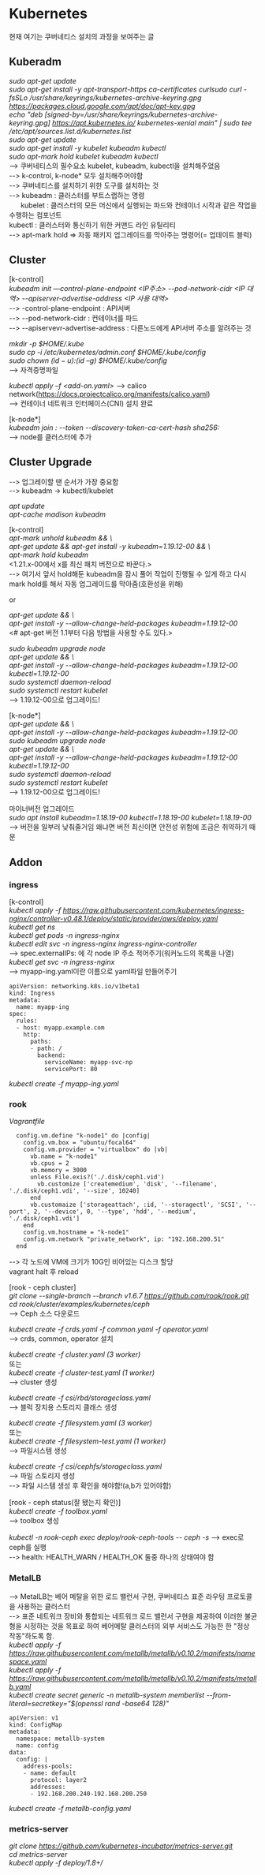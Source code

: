 # Kubernetes 
현재 여기는 쿠버네티스 설치의 과정을 보여주는 글

## Kuberadm

*sudo apt-get update  
sudo apt-get install -y apt-transport-https ca-certificates curlsudo curl -fsSLo /usr/share/keyrings/kubernetes-archive-keyring.gpg https://packages.cloud.google.com/apt/doc/apt-key.gpg  
echo "deb [signed-by=/usr/share/keyrings/kubernetes-archive-keyring.gpg] https://apt.kubernetes.io/ kubernetes-xenial main" | sudo tee /etc/apt/sources.list.d/kubernetes.list  
sudo apt-get update  
sudo apt-get install -y kubelet kubeadm kubectl  
sudo apt-mark hold kubelet kubeadm kubectl*  
--> 쿠버네티스의 필수요소 kubelet, kubeadm, kubectl을 설치해주었음   
--> k-control, k-node* 모두 설치해주어야함    
--> 쿠버네티스를 설치하기 위한 도구를 설치하는 것  
--> kubeadm : 클러스터를 부트스랩하는 명령  
&nbsp;&nbsp;&nbsp;&nbsp;&nbsp;&nbsp;kubelet : 클러스터의 모든 머신에서 실행되는 파드와 컨테이너 시작과 같은 작업을 수행하는 컴포넌트  
    kubectl : 클러스터와 통신하기 위한 커맨드 라인 유틸리티  
--> apt-mark hold => 자동 패키지 업그레이드를 막아주는 명령어(= 업데이트 블럭)  



## Cluster

[k-control]  
*kubeadm init —control-plane-endpoint <IP주소> --pod-network-cidr <IP 대역> --apiserver-advertise-address <IP 사용 대역>*  
--> -control-plane-endpoint : API서버  
--> --pod-network-cidr : 컨테이너를 파드  
--> --apiservevr-advertise-address : 다른노드에게 API서버 주소를 알려주는 것  

*mkdir -p $HOME/.kube  
sudo cp -i /etc/kubernetes/admin.conf $HOME/.kube/config  
sudo chown $(id -u):$(id –g) $HOME/.kube/config*  
--> 자격증명파일  

*kubectl apply –f <add-on.yaml>* --> calico network(https://docs.projectcalico.org/manifests/calico.yaml)  
--> 컨테이너 네트워크 인터페이스(CNI) 설치 완료  


[k-node*]  
*kubeadm join <control-plane-host>:<control-plane-port> --token <token> --discovery-token-ca-cert-hash sha256:<hash>*   
 --> node를 클러스터에 추가   

## Cluster Upgrade  
--> 업그레이할 땐 순서가 가장 중요함  
--> kubeadm -> kubectl/kubelet  
  
*apt update*  
*apt-cache madison kubeadm*  
  
[k-control]  
*apt-mark unhold kubeadm && \  
apt-get update && apt-get install -y kubeadm=1.19.12-00 && \  
apt-mark hold kubeadm*  
<1.21.x-00에서 x를 최신 패치 버전으로 바꾼다.>  
--> 여기서 앞서 hold해둔 kubeadm을 잠시 풀어 작업이 진행될 수 있게 하고 다시 mark hold를 해서 자동 업그레이드를 막아줌(호환성을 위해)  
  
or  
    
*apt-get update && \  
apt-get install -y --allow-change-held-packages kubeadm=1.19.12-00*  
<# apt-get 버전 1.1부터 다음 방법을 사용할 수도 있다.>  
  
*sudo kubeadm upgrade node  
apt-get update && \  
apt-get install -y --allow-change-held-packages kubeadm=1.19.12-00 kubectl=1.19.12-00  
sudo systemctl daemon-reload   
sudo systemctl restart kubelet*  
--> 1.19.12-00으로 업그레이드!  
  
[k-node*]  
*apt-get update && \  
apt-get install -y --allow-change-held-packages kubeadm=1.19.12-00  
sudo kubeadm upgrade node  
apt-get update && \  
apt-get install -y --allow-change-held-packages kubeadm=1.19.12-00 kubectl=1.19.12-00  
sudo systemctl daemon-reload   
sudo systemctl restart kubelet*  
--> 1.19.12-00으로 업그레이드!  

마이너버전 업그레이드  
*sudo apt install kubeadm=1.18.19-00 kubectl=1.18.19-00 kubelet=1.18.19-00*  
--> 버전을 일부러 낮춰줄거임 왜냐면 버전 최신이면 안전성 위험에 조금은 취약하기 때문  
  
## Addon  
  
### ingress  
     
[k-control]  
*kubectl apply -f https://raw.githubusercontent.com/kubernetes/ingress-nginx/controller-v0.48.1/deploy/static/provider/aws/deploy.yaml  
kubectl get ns  
kubectl get pods -n ingress-nginx  
kubectl edit svc -n ingress-nginx ingress-nginx-controller*  
--> spec.externalIPs: 에 각 node IP 주소 적어주기(워커노드의 목록을 나열)  
*kubectl get svc -n ingress-nginx*  
--> myapp-ing.yaml이란 이름으로 yaml파일 만들어주기  
```
apiVersion: networking.k8s.io/v1beta1
kind: Ingress
metadata:
  name: myapp-ing
spec:
  rules:
  - host: myapp.example.com
    http:
      paths:
      - path: /
        backend:
          serviceName: myapp-svc-np
          servicePort: 80
```
*kubectl create -f myapp-ing.yaml*  
  
### rook  

*Vagrantfile*
```
  config.vm.define "k-node1" do |config|
    config.vm.box = "ubuntu/focal64"
    config.vm.provider = "virtualbox" do |vb|
      vb.name = "k-node1"
      vb.cpus = 2
      vb.memory = 3000
      unless File.exis?('./.disk/ceph1.vid')
        vb.customize ['createmedium', 'disk', '--filename', './.disk/ceph1.vdi', '--size', 10240]
      end
      vb.customaize ['storageattach', :id, '--storagectl', 'SCSI', '--port', 2, '--device', 0, '--type', 'hdd', '--medium', './.disk/ceph1.vdi']
    end
    config.vm.hostname = "k-node1"
    config.vm.network "private_network", ip: "192.168.200.51"
  end
```  
--> 각 노드에 VM에 크기가 10G인 비어있는 디스크 할당  
vagrant halt 후 reload  

[rook - ceph cluster]  
*git clone --single-branch --branch v1.6.7 https://github.com/rook/rook.git  
cd rook/cluster/examples/kubernetes/ceph*  
--> Ceph 소스 다운로드  
  
*kubectl create -f crds.yaml -f common.yaml -f operator.yaml*  
--> crds, common, operator 설치    
  
*kubectl create -f cluster.yaml (3 worker)*  
또는  
*kubectl create -f cluster-test.yaml (1 worker)*  
--> cluster 생성    

*kubectl create -f csi/rbd/storageclass.yaml*    
--> 블럭 장치용 스토리지 클래스 생성  
  
*kubectl create -f filesystem.yaml (3 worker)*  
또는  
*kubectl create -f filesystem-test.yaml (1 worker)*   
--> 파일시스템 생성
  
*kubectl create -f csi/cephfs/storageclass.yaml*  
--> 파일 스토리지 생성  
--> 파일 시스템 생성 후 확인을 해야함!(a,b가 있어야함)  

  
[rook - ceph status(잘 됐는지 확인)]  
*kubectl create -f toolbox.yaml*  
--> toolbox 생성  
  
*kubectl -n rook-ceph exec deploy/rook-ceph-tools -- ceph -s*
--> exec로 ceph를 실행  
--> health: HEALTH_WARN / HEALTH_OK 둘중 하나의 상태여야 함  
  

### MetalLB
--> MetalLB는 베어 메탈을 위한 로드 밸런서 구현, 쿠버네티스 표준 라우팅 프로토콜을 사용하는 클러스터  
--> 표준 네트워크 장비와 통합되는 네트워크 로드 밸런서 구현을 제공하여 이러한 불균형을 시정하는 것을 목표로 하여 베어메탈 클러스터의 외부 서비스도 가능한 한 "정상 작동"하도록 함.  
*kubectl apply -f https://raw.githubusercontent.com/metallb/metallb/v0.10.2/manifests/namespace.yaml  
kubectl apply -f https://raw.githubusercontent.com/metallb/metallb/v0.10.2/manifests/metallb.yaml  
kubectl create secret generic -n metallb-system memberlist --from-literal=secretkey="$(openssl rand -base64 128)"*  

```
apiVersion: v1
kind: ConfigMap
metadata:
  namespace: metallb-system
  name: config
data:
  config: |
    address-pools:
    - name: default
      protocol: layer2
      addresses:
      - 192.168.200.240-192.168.200.250
``` 

*kubectl create -f metallb-config.yaml*  

  
### metrics-server

*git clone https://github.com/kubernetes-incubator/metrics-server.git  
cd metrics-server  
kubectl apply -f deploy/1.8+/*  
